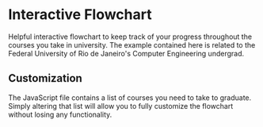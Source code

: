 # Interactive Flowchart

Helpful interactive flowchart to keep track of your progress throughout the courses you take in university. The example contained here is related to the Federal University of Rio de Janeiro's Computer Engineering undergrad.

## Customization

The JavaScript file contains a list of courses you need to take to graduate. Simply altering that list will allow you to fully customize the flowchart without losing any functionality.
